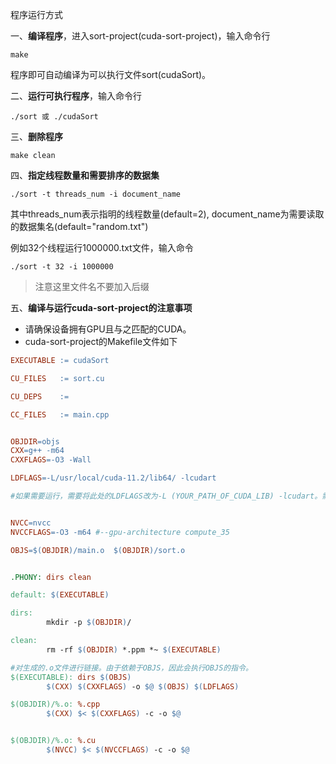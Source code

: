 程序运行方式


一、**编译程序**，进入sort-project(cuda-sort-project)，输入命令行

```shell
make
```

程序即可自动编译为可以执行文件sort(cudaSort)。

二、**运行可执行程序**，输入命令行

```shell
./sort 或 ./cudaSort
```

三、**删除程序**

```shell
make clean
```

四、**指定线程数量和需要排序的数据集**

```shell
./sort -t threads_num -i document_name
```

其中threads_num表示指明的线程数量(default=2), document_name为需要读取的数据集名(default="random.txt")

例如32个线程运行1000000.txt文件，输入命令

```shell
./sort -t 32 -i 1000000
```

> 注意这里文件名不要加入后缀



五、**编译与运行cuda-sort-project的注意事项**

- 请确保设备拥有GPU且与之匹配的CUDA。
- cuda-sort-project的Makefile文件如下

```Makefile
EXECUTABLE := cudaSort

CU_FILES   := sort.cu

CU_DEPS    :=

CC_FILES   := main.cpp


OBJDIR=objs
CXX=g++ -m64
CXXFLAGS=-O3 -Wall

LDFLAGS=-L/usr/local/cuda-11.2/lib64/ -lcudart

#如果需要运行，需要将此处的LDFLAGS改为-L (YOUR_PATH_OF_CUDA_LIB) -lcudart。需要将其链接到自己设备的cuda的位置。


NVCC=nvcc
NVCCFLAGS=-O3 -m64 #--gpu-architecture compute_35

OBJS=$(OBJDIR)/main.o  $(OBJDIR)/sort.o


.PHONY: dirs clean

default: $(EXECUTABLE)

dirs:
		mkdir -p $(OBJDIR)/

clean:
		rm -rf $(OBJDIR) *.ppm *~ $(EXECUTABLE)

#对生成的.o文件进行链接。由于依赖于OBJS，因此会执行OBJS的指令。
$(EXECUTABLE): dirs $(OBJS)
		$(CXX) $(CXXFLAGS) -o $@ $(OBJS) $(LDFLAGS)

$(OBJDIR)/%.o: %.cpp
		$(CXX) $< $(CXXFLAGS) -c -o $@


$(OBJDIR)/%.o: %.cu
		$(NVCC) $< $(NVCCFLAGS) -c -o $@
```
